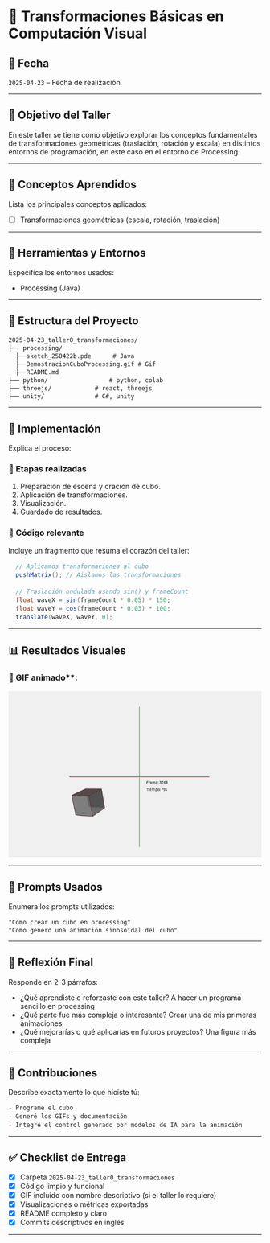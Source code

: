 # 🧪 Transformaciones Básicas en Computación Visual

## 📅 Fecha
`2025-04-23` – Fecha de realización

---

## 🎯 Objetivo del Taller

En este taller se tiene como objetivo explorar los conceptos fundamentales de transformaciones geométricas (traslación, rotación y escala) en distintos entornos de programación, en este caso en el entorno de Processing.

---

## 🧠 Conceptos Aprendidos

Lista los principales conceptos aplicados:

- [ ] Transformaciones geométricas (escala, rotación, traslación)

---

## 🔧 Herramientas y Entornos

Especifica los entornos usados:

- Processing (Java)


---

## 📁 Estructura del Proyecto

```
2025-04-23_taller0_transformaciones/
├── processing/
  ├──sketch_250422b.pde      # Java
  ├──DemostracionCuboProcessing.gif # Gif
  ├──README.md               
├── python/                 # python, colab
├── threejs/            # react, threejs
├── unity/              # C#, unity
```


---

## 🧪 Implementación

Explica el proceso:

### 🔹 Etapas realizadas
1. Preparación de escena y cración de cubo.
2. Aplicación de transformaciones.
3. Visualización.
4. Guardado de resultados.

### 🔹 Código relevante

Incluye un fragmento que resuma el corazón del taller:

```java
  // Aplicamos transformaciones al cubo
  pushMatrix(); // Aislamos las transformaciones
  
  // Traslación ondulada usando sin() y frameCount
  float waveX = sin(frameCount * 0.05) * 150;
  float waveY = cos(frameCount * 0.03) * 100;
  translate(waveX, waveY, 0);
```

---

## 📊 Resultados Visuales

### 📌 GIF animado**:

![Demostración del funcionamiento del cubo en processing](./DemostracionCuboProcessing.gif)

---

## 🧩 Prompts Usados

Enumera los prompts utilizados:

```text
"Como crear un cubo en processing"
"Como genero una animación sinosoidal del cubo"
```

---

## 💬 Reflexión Final

Responde en 2-3 párrafos:

- ¿Qué aprendiste o reforzaste con este taller? A hacer un programa sencillo en processing
- ¿Qué parte fue más compleja o interesante? Crear una de mis primeras animaciones
- ¿Qué mejorarías o qué aplicarías en futuros proyectos? Una figura más compleja

---

## 👥 Contribuciones 

Describe exactamente lo que hiciste tú:

```markdown
- Programé el cubo
- Generé los GIFs y documentación
- Integré el control generado por modelos de IA para la animación
```

---

## ✅ Checklist de Entrega

- [x] Carpeta `2025-04-23_taller0_transformaciones`
- [x] Código limpio y funcional
- [x] GIF incluido con nombre descriptivo (si el taller lo requiere)
- [x] Visualizaciones o métricas exportadas
- [x] README completo y claro
- [x] Commits descriptivos en inglés

---